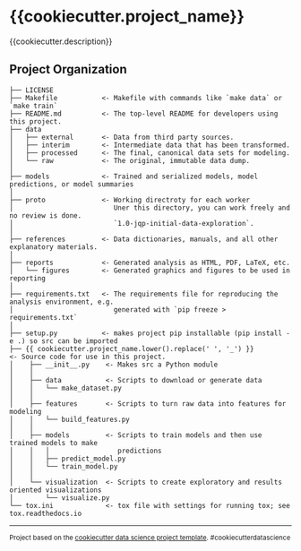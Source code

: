 {{cookiecutter.project_name}}
==============================

{{cookiecutter.description}}

Project Organization
------------

    ├── LICENSE
    ├── Makefile           <- Makefile with commands like `make data` or `make train`
    ├── README.md          <- The top-level README for developers using this project.
    ├── data
    │   ├── external       <- Data from third party sources.
    │   ├── interim        <- Intermediate data that has been transformed.
    │   ├── processed      <- The final, canonical data sets for modeling.
    │   └── raw            <- The original, immutable data dump.
    │
    ├── models             <- Trained and serialized models, model predictions, or model summaries
    │
    ├── proto              <- Working directroty for each worker
    │                         Uner this directory, you can work freely and no review is done.
    │                         `1.0-jqp-initial-data-exploration`.
    │
    ├── references         <- Data dictionaries, manuals, and all other explanatory materials.
    │
    ├── reports            <- Generated analysis as HTML, PDF, LaTeX, etc.
    │   └── figures        <- Generated graphics and figures to be used in reporting
    │
    ├── requirements.txt   <- The requirements file for reproducing the analysis environment, e.g.
    │                         generated with `pip freeze > requirements.txt`
    │
    ├── setup.py           <- makes project pip installable (pip install -e .) so src can be imported
    ├── {{ cookiecutter.project_name.lower().replace(' ', '_') }}                <- Source code for use in this project.
    │    ├── __init__.py    <- Makes src a Python module
    │    │
    │    ├── data           <- Scripts to download or generate data
    │    │   └── make_dataset.py
    │    │
    │    ├── features       <- Scripts to turn raw data into features for modeling
    │    │   └── build_features.py
    │    │
    │    ├── models         <- Scripts to train models and then use trained models to make
    │    │   │                 predictions
    │    │   ├── predict_model.py
    │    │   └── train_model.py
    │    │
    │    └── visualization  <- Scripts to create exploratory and results oriented visualizations
    │        └── visualize.py
    └── tox.ini             <- tox file with settings for running tox; see tox.readthedocs.io

--------

<p><small>Project based on the <a target="_blank" href="https://drivendata.github.io/cookiecutter-data-science/">cookiecutter data science project template</a>. #cookiecutterdatascience</small></p>
